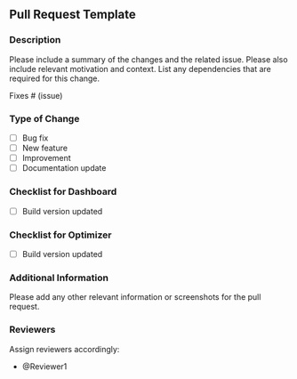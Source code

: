 ## Pull Request Template

### Description
Please include a summary of the changes and the related issue. Please also include relevant motivation and context. List any dependencies that are required for this change.

Fixes # (issue)

### Type of Change
- [ ] Bug fix
- [ ] New feature
- [ ] Improvement
- [ ] Documentation update

### Checklist for Dashboard
- [ ] Build version updated 

### Checklist for Optimizer
- [ ] Build version updated

### Additional Information
Please add any other relevant information or screenshots for the pull request.

### Reviewers
Assign reviewers accordingly:
- @Reviewer1
